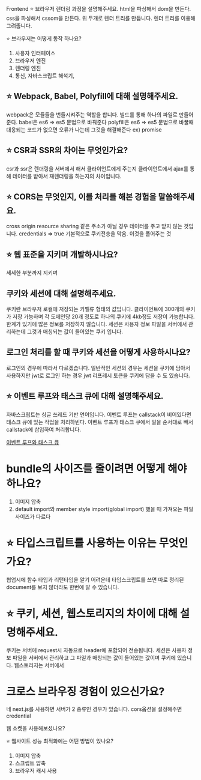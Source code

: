 Frontend
⭐️ 브라우저 렌더링 과정을 설명해주세요.
html을 파싱해서 dom을 만든다.
css을 파싱해서 cssom을 만든다.
위 두개로 렌더 트리를 만듭니다.
렌더 트리를 이용해 그려줍니다.

⭐️ 브라우저는 어떻게 동작 하나요?
1. 사용자 인터페이스
2. 브라우저 엔진
3. 렌더링 엔진
4. 통신, 자바스크립트 해석기,


## ⭐️ Webpack, Babel, Polyfill에 대해 설명해주세요.
webpack은 모듈들을 번들시켜주는 역할을 합니다.
빌드를 통해 하나의 파일로 만들어준다.
babel은 es6 => es5 문법으로 바꿔준다
polyfill은 es6 => es5 문법으로 바꿀때 대응되는 코드가 없으면 오류가 나는데 그것을 해결해준다
ex) promise

## ⭐️ CSR과 SSR의 차이는 무엇인가요?
csr과 ssr은 렌더링을 서버에서 해서 클라이언트에게 주는지
클라이언트에서 ajax를 통해 데이터를 받아서 재렌더링을 하는지의 차이입니다.

## ⭐️ CORS는 무엇인지, 이를 처리를 해본 경험을 말씀해주세요.
cross origin resource sharing 
같은 주소가 아닐 경우 데이터를 주고 받지 않는 것입니다.
credentials => true 기본적으로 쿠키전송을 막음. 이것을 풀어주는 것

## ⭐️ 웹 표준을 지키며 개발하시나요?
세세한 부분까지 지키며 

## 쿠키와 세션에 대해 설명해주세요.
쿠키란 브라우저 로컬에 저장되는 키벨류 형태의 값입니다.
클라이언트에 300개의 쿠키가 저장 가능하며 각 도메인당 20개 정도로 하나의 쿠키에 4kb정도 저장이 가능합니다. 한계가 있기에 많은 정보를 저장하지 않습니다.
세션은 사용자 정보 파일을 서버에서 관리하는데 그것과 매칭되는 값이 들어있는 쿠키 입니다.

## 로그인 처리를 할 때 쿠키와 세션을 어떻게 사용하시나요?
로그인의 경우에 따라서 다르겠습니다.
일반적인 세션의 경우는 세션을 쿠키에 담아서 사용하지만
jwt로 로그인 하는 경우 jwt 리프레시 토큰을 쿠키에 담을 수 도 있습니다.

## ⭐️ 이벤트 루프와 태스크 큐에 대해 설명해주세요.
자바스크립트는 싱글 쓰레드 기반 언어입니다.
이벤트 루프는 callstack이 비어있다면 태스크 큐에 있는 작업을 처리하빈다.
이벤트 루프가 태스크 큐에서 일을 순서대로 빼서 callstack에 삽입하여 처리합니다.

[이벤트 루프와 태스크 큐](https://velog.io/@yejineee/%EC%9D%B4%EB%B2%A4%ED%8A%B8-%EB%A3%A8%ED%94%84%EC%99%80-%ED%83%9C%EC%8A%A4%ED%81%AC-%ED%81%90-%EB%A7%88%EC%9D%B4%ED%81%AC%EB%A1%9C-%ED%83%9C%EC%8A%A4%ED%81%AC-%EB%A7%A4%ED%81%AC%EB%A1%9C-%ED%83%9C%EC%8A%A4%ED%81%AC-g6f0joxx)

# bundle의 사이즈를 줄이려면 어떻게 해야 하나요?
1. 이미지 압축
2. default import와 member style import(global import) 했을 때 가져오는 파일 사이즈가 다르다

# ⭐️ 타입스크립트를 사용하는 이유는 무엇인가요?
협업시에 함수 타입과 리턴타입을 알기 어려운데 타입스크립트를 쓰면 따로 정리된 document를 보지 않더라도 한번에 알 수 있습니다.

# ⭐️ 쿠키, 세션, 웹스토리지의 차이에 대해 설명해주세요.

쿠키는 서버에 request시 자동으로 header에 포함되어 전송됩니다.
세션은 사용자 정보 파일을 서버에서 관리하고 그 파일과 매칭되는 값이 들어있는 값이며 쿠키에 있습니다.
웹스토리지는 서버에서 


# 크로스 브라우징 경험이 있으신가요?
네
next.js를 사용하면 서버가 2 종류인 경우가 있습니다. cors옵션을 설정해주면 
credential 

웹 소켓을 사용해보셨나요?

⭐️ 웹사이트 성능 최적화에는 어떤 방법이 있나요?
1. 이미지 압축
2. 스크립트 압축
3. 브라우저 캐시 사용